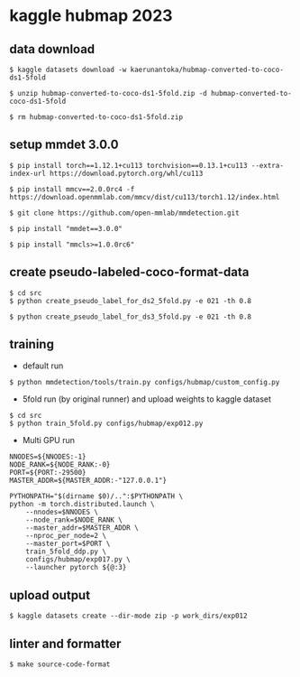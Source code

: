 # kaggle hubmap 2023

## data download

```
$ kaggle datasets download -w kaerunantoka/hubmap-converted-to-coco-ds1-5fold

$ unzip hubmap-converted-to-coco-ds1-5fold.zip -d hubmap-converted-to-coco-ds1-5fold

$ rm hubmap-converted-to-coco-ds1-5fold.zip
```

## setup mmdet 3.0.0

```
$ pip install torch==1.12.1+cu113 torchvision==0.13.1+cu113 --extra-index-url https://download.pytorch.org/whl/cu113

$ pip install mmcv==2.0.0rc4 -f https://download.openmmlab.com/mmcv/dist/cu113/torch1.12/index.html

$ git clone https://github.com/open-mmlab/mmdetection.git

$ pip install "mmdet==3.0.0"

$ pip install "mmcls>=1.0.0rc6"
```

## create pseudo-labeled-coco-format-data

```
$ cd src
$ python create_pseudo_label_for_ds2_5fold.py -e 021 -th 0.8

$ python create_pseudo_label_for_ds3_5fold.py -e 021 -th 0.8
```

## training

- default run
```
$ python mmdetection/tools/train.py configs/hubmap/custom_config.py
```

- 5fold run (by original runner) and upload weights to kaggle dataset
```
$ cd src
$ python train_5fold.py configs/hubmap/exp012.py
```

- Multi GPU run
```
NNODES=${NNODES:-1}
NODE_RANK=${NODE_RANK:-0}
PORT=${PORT:-29500}
MASTER_ADDR=${MASTER_ADDR:-"127.0.0.1"}

PYTHONPATH="$(dirname $0)/..":$PYTHONPATH \
python -m torch.distributed.launch \
    --nnodes=$NNODES \
    --node_rank=$NODE_RANK \
    --master_addr=$MASTER_ADDR \
    --nproc_per_node=2 \
    --master_port=$PORT \
    train_5fold_ddp.py \
    configs/hubmap/exp017.py \
    --launcher pytorch ${@:3}
```

## upload output

```
$ kaggle datasets create --dir-mode zip -p work_dirs/exp012
```

## linter and formatter

```
$ make source-code-format
```